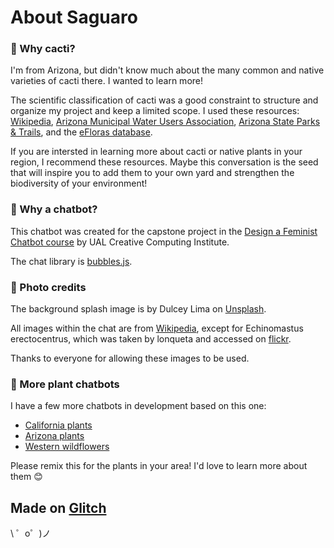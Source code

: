 About Saguaro
=============

### 🌵 Why cacti?

I'm from Arizona, but didn't know much about the many common and native varieties of cacti there. I wanted to learn more!

The scientific classification of cacti was a good constraint to structure and organize my project and keep a limited scope. I used these resources: [Wikipedia](https://en.wikipedia.org/), [Arizona Municipal Water Users Association](http://www.amwua.org/what-you-can-do/landscape-and-garden), [Arizona State Parks & Trails](https://azstateparks.com/), and the [eFloras database](http://www.efloras.org/index.aspx).

If you are intersted in learning more about cacti or native plants in your region, I recommend these resources. Maybe this conversation is the seed that will inspire you to add them to your own yard and strengthen the biodiversity of your environment!

### 🌵 Why a chatbot?

This chatbot was created for the capstone project in the [Design a Feminist Chatbot course](https://www.futurelearn.com/courses/designing-a-feminist-chatbot) by UAL Creative Computing Institute.

The chat library is [bubbles.js](https://dmitrizzle.github.io/chat-bubble/).

### 🌵 Photo credits

The background splash image is by Dulcey Lima on [Unsplash](https://unsplash.com/photos/Md-rgK-zwgU).

All images within the chat are from [Wikipedia](https://en.wikipedia.org/wiki/Cactus), except for Echinomastus erectocentrus, which was taken by lonqueta and accessed on [flickr](https://www.flickr.com/photos/lonqueta/5681560518).

Thanks to everyone for allowing these images to be used.

### 🌵 More plant chatbots

I have a few more chatbots in development based on this one:
- [California plants](https://hi-california-plant-friends.glitch.me/)
- [Arizona plants](https://hi-arizona-plant-friends.glitch.me/)
- [Western wildflowers](https://hi-wildflower-friends.glitch.me/)

Please remix this for the plants in your area! I'd love to learn more about them 😊

Made on [Glitch](https://glitch.com/)
-------------------

\ ゜o゜)ノ
